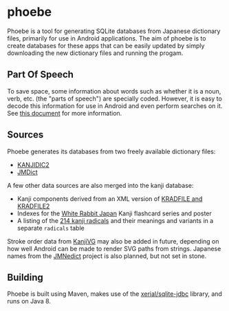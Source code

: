 # phoebe
Phoebe is a tool for generating SQLite databases from Japanese dictionary files, primarily for use in Android applications. The aim of phoebe is to create databases for these apps that can be easily updated by simply downloading the new dictionary files and running the progam.

## Part Of Speech
To save space, some information about words such as whether it is a noun, verb, etc. (the "parts of speech") are specially coded. However, it is easy to decode this information for use in Android and even perform searches on it. See [this document](https://github.com/fauxpark/phoebe/blob/master/PARTOFSPEECH.md) for more information.

## Sources
Phoebe generates its databases from two freely available dictionary files:

 - [KANJIDIC2](http://www.edrdg.org/kanjidic/kanjd2index.html)
 - [JMDict](http://www.edrdg.org/jmdict/edict_doc.html)

A few other data sources are also merged into the kanji database:

 - Kanji components derived from an XML version of [KRADFILE and KRADFILE2](http://www.csse.monash.edu.au/~jwb/kradinf.html)
 - Indexes for the [White Rabbit Japan](http://whiterabbitjapan.com/) Kanji flashcard series and poster
 - A listing of the [214 kanji radicals](https://en.wikipedia.org/wiki/Table_of_Japanese_kanji_radicals) and their meanings and variants in a separate `radicals` table

Stroke order data from [KanjiVG](https://github.com/KanjiVG/kanjivg) may also be added in future, depending on how well Android can be made to render SVG paths from strings.
Japanese names from the [JMNedict](http://www.edrdg.org/enamdict/enamdict_doc.html) project is also planned, but not set in stone.

## Building
Phoebe is built using Maven, makes use of the [xerial/sqlite-jdbc](https://github.com/xerial/sqlite-jdbc) library, and runs on Java 8.
